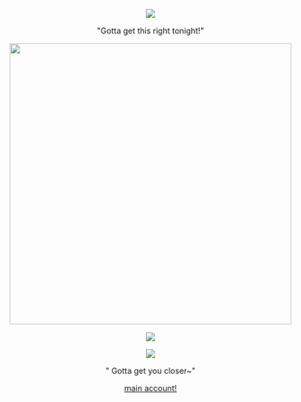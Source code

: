 <p align="center">
  <img src="https://64.media.tumblr.com/3594706d0171dc70e856fa1c7addd4a6/e1363fcb45235c50-15/s640x960/aa1fd5f915e8b915416633d2dab51dbf8faf81c9.pnj" />
</p>

<p align="center">
"Gotta get this right tonight!" 

<p align="center">
  <img src="https://64.media.tumblr.com/eb094288adb4c27e4d1715bc2d6465e9/e1363fcb45235c50-55/s1280x1920/18bad4a24d719166f9dfd3e3ba6ff264d5ed002f.gif" width="500"  />
</p>


<p align="center">
  <img src="https://api.font-generator.com/preview/BleedingCowboys/46/aaaaaa/none/Mafioso/7d4b59c7432be153dbe789dbac9accb9.png" />
</p>




<p align="center">
  <img src="https://64.media.tumblr.com/bcd542ee19f48c5301bfbaa350c1ee5d/38cb13cb0960ea8a-42/s1280x1920/65879795ca437ad8ad4b5fbed55a92dfda2f6b7f.pnj" />
</p>

<p align="center">
" Gotta get you closer~"

<p align="center">
  <a href="https://github.com/rottingvirus" target="_blank">main account!</a>
</p>

<!--
**MafiaDebt/MafiaDebt** is a ✨ _special_ ✨ repository because its `README.md` (this file) appears on your GitHub profile.

Here are some ideas to get you started:

- 🔭 I’m currently working on ...
- 🌱 I’m currently learning ...
- 👯 I’m looking to collaborate on ...
- 🤔 I’m looking for help with ...
- 💬 Ask me about ...
- 📫 How to reach me: ...
- 😄 Pronouns: ...
- ⚡ Fun fact: ...
-->
